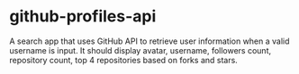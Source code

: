 # github-profiles-api
 A search app that uses GitHub API to retrieve user information when a valid username is input. It should display avatar, username, followers count, repository count, top 4 repositories based on forks and stars.
